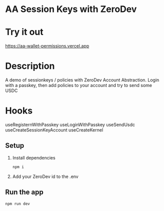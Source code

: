 # AA Session Keys with ZeroDev

# Try it out
https://aa-wallet-permissions.vercel.app

# Description
A demo of sessionkeys / policies with ZeroDev Account Abstraction. Login with a passkey, then add policies to your account and try to send some USDC

# Hooks
useRegisternWithPasskey
useLoginWithPasskey
useSendUsdc
useCreateSessionKeyAccount
useCreateKernel

## Setup

1. Install dependencies

   ```sh
   npm i
   ```

2. Add your ZeroDev id to the .env

## Run the app

```sh
npm run dev
```
